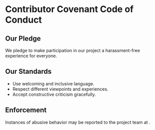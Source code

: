 # Contributor Covenant Code of Conduct

## Our Pledge

We pledge to make participation in our project a harassment-free experience for everyone.

## Our Standards

- Use welcoming and inclusive language.
- Respect different viewpoints and experiences.
- Accept constructive criticism gracefully.

## Enforcement

Instances of abusive behavior may be reported to the project team at  <!-- Fill: [contribution@company.example](mailto:contribution@company.example)-->.
